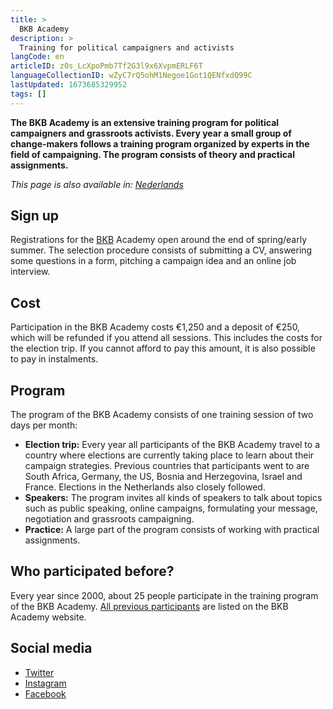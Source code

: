 ```yaml
---
title: >
  BKB Academy
description: >
  Training for political campaigners and activists
langCode: en
articleID: z0s_LcXpoPmb7Tf2G3l9x6XvpmERLF6T
languageCollectionID: wZyC7rQ5ohM1Negoe1Got1QENfxdQ99C
lastUpdated: 1673685329952
tags: []
---
```


**The BKB Academy is an extensive training program for political campaigners and grassroots activists. Every year a small group of change-makers follows a training program organized by experts in the field of campaigning. The program consists of theory and practical assignments.**

_This page is also available in:_ [_Nederlands_](/nl/trainings/bkb-academie)

## **Sign up**

Registrations for the [BKB](https://bkbacademie.nl/aanmelden) Academy open around the end of spring/early summer. The selection procedure consists of submitting a CV, answering some questions in a form, pitching a campaign idea and an online job interview.

## **Cost**

Participation in the BKB Academy costs €1,250 and a deposit of €250, which will be refunded if you attend all sessions. This includes the costs for the election trip. If you cannot afford to pay this amount, it is also possible to pay in instalments.

## **Program**

The program of the BKB Academy consists of one training session of two days per month:

-   **Election trip:** Every year all participants of the BKB Academy travel to a country where elections are currently taking place to learn about their campaign strategies. Previous countries that participants went to are South Africa, Germany, the US, Bosnia and Herzegovina, Israel and France. Elections in the Netherlands also closely followed.
-   **Speakers:** The program invites all kinds of speakers to talk about topics such as public speaking, online campaigns, formulating your message, negotiation and grassroots campaigning.
-   **Practice:** A large part of the program consists of working with practical assignments.

## **Who participated before?**

Every year since 2000, about 25 people participate in the training program of the BKB Academy. [All previous participants](https://bkbacademie.nl/tagged/alumni) are listed on the BKB Academy website.

## **Social media**

-   [Twitter](https://twitter.com/bkbacademie)
-   [Instagram](https://www.instagram.com/bkb_academie/)
-   [Facebook](https://www.facebook.com/bkbacademie/)